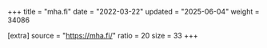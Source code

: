 +++
title = "mha.fi"
date = "2022-03-22"
updated = "2025-06-04"
weight = 34086

[extra]
source = "https://mha.fi/"
ratio = 20
size = 33
+++

